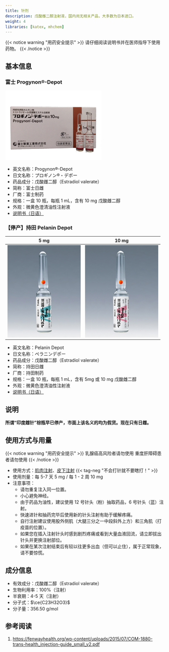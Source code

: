 ```yaml
---
title: 针剂
description: 戊酸雌二醇注射液，国内尚无相关产品，大多数为日本进口。
weight: 4
libraries: [katex, mhchem]
---
```


{{< notice warning "用药安全提示" >}}
请仔细阅读说明书并在医师指导下使用药物。
{{< /notice >}}

## 基本信息

### 富士 Progynon®-Depot

![fuji](progynon-depot.jpg)

- 英文名称：Progynon®-Depot
- 日文名称：プロギノン®・デポー
- 药品成分：戊酸雌二醇（Estradiol valerate）
- 简称：富士日雌
- 厂商：富士制药
- 规格：一盒 10 瓶，每瓶 1 mL，含有 10 mg 戊酸雌二醇
- 外观：微黄色澄清油性注射液
- [说明书（日语）](progynon.pdf)

### 【停产】持田 Pelanin Depot

| 5 mg | 10 mg |
| :--: | :--:|
| ![5 mg](mochida-5.jpg) | ![10 mg](mochida-10.jpg) |

- 英文名称：Pelanin Depot
- 日文名称：ペラニンデポー
- 药品成分：戊酸雌二醇（Estradiol valerate）
- 简称：持田日雌
- 厂商：持田制药
- 规格：一盒 10 瓶，每瓶 1 mL，含有 5mg 或 10 mg 戊酸雌二醇
- 外观：微黄色澄清油性注射液
- [说明书（日语）](pelanin.pdf)

## 说明

**所谓“印度雌针”棕瓶早已停产，市面上该名义的均为假货。现在只有日雌。**

## 使用方式与用量

{{< notice warning "用药安全提示" >}}
乳腺癌高风险者请勿使用
重度肝障碍患者请勿使用
{{< /notice >}}

- 使用方式：[肌肉注射](https://zh.wikihow.com/进行肌肉注射)、[皮下注射](https://zh.wikihow.com/进行皮下注射) {{< tag-neg "不会打针就不要瞎打！" >}}
- 使用剂量：每 5-7 天 5 mg / 每 1 - 2 周 10 mg
- 注意事项：
  - 请勿重复注入同一位置。
  - 小心避免神经。
  - 由于药品为油性，建议使用 12 号针头（粉）抽取药品，6 号针头（蓝）注射。
  - 快速进针和抽药完毕后使用新的针头注射有助于缓解疼痛。
  - 自行注射建议使用股外侧肌（大腿三分之一中段斜外上方）和三角肌（打疫苗的位置）。
  - 如果您在插入注射针头时感到剧烈疼痛或看到大量血液回流，请立即拔出针头并更换注射部位。
  - 如果在某次注射结束后有较以往更多出血（但可以止住），属于正常现象，请不要惊慌。

## 成分信息

- 有效成分：戊酸雌二醇（Estradiol valerate）
- 生物利用率：100%（注射）
- 半衰期：4-5 天（注射）
- 分子式：$\ce{C23H32O3}$
- 分子量：356.50 g/mol

## 参考阅读

1. <https://fenwayhealth.org/wp-content/uploads/2015/07/COM-1880-trans-health_injection-guide_small_v2.pdf>
